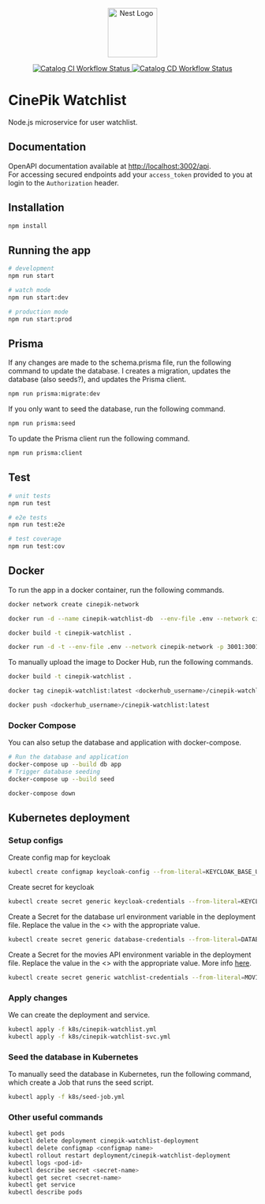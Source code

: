 <p align="center">
  <a href="http://nestjs.com/" target="blank"><img src="https://nestjs.com/img/logo-small.svg" width="100" alt="Nest Logo" /></a>
</p>

<p align="center">
  <a href="https://github.com/CinePik/catalog/actions/workflows/ci.yml" target="_blank">
    <img src="https://github.com/CinePik/catalog/actions/workflows/ci.yml/badge.svg" alt="Catalog CI Workflow Status" />
  </a>
  <a href="https://github.com/CinePik/catalog/actions/workflows/cd.yml" target="_blank">
    <img src="https://github.com/CinePik/catalog/actions/workflows/cd.yml/badge.svg" alt="Catalog CD Workflow Status" />
  </a>
</p>

# CinePik Watchlist

Node.js microservice for user watchlist.

## Documentation

OpenAPI documentation available at [http://localhost:3002/api](http://localhost:3002/openapi).  
For accessing secured endpoints add your `access_token` provided to you at login to the `Authorization` header.

## Installation

```bash
npm install
```

## Running the app

```bash
# development
npm run start

# watch mode
npm run start:dev

# production mode
npm run start:prod
```

## Prisma

If any changes are made to the schema.prisma file, run the following command to update the database.
I creates a migration, updates the database (also seeds?), and updates the Prisma client.

```bash
npm run prisma:migrate:dev
```

If you only want to seed the database, run the following command.

```bash
npm run prisma:seed
```

To update the Prisma client run the following command.

```bash
npm run prisma:client
```

## Test

```bash
# unit tests
npm run test

# e2e tests
npm run test:e2e

# test coverage
npm run test:cov
```

## Docker

To run the app in a docker container, run the following commands.

```bash
docker network create cinepik-network

docker run -d --name cinepik-watchlist-db  --env-file .env --network cinepik-network -p 5432:5432 postgres:15.5-alpine

docker build -t cinepik-watchlist .

docker run -d -t --env-file .env --network cinepik-network -p 3001:3001 cinepik-watchlist
```

To manually upload the image to Docker Hub, run the following commands.

```bash
docker build -t cinepik-watchlist .

docker tag cinepik-watchlist:latest <dockerhub_username>/cinepik-watchlist:latest

docker push <dockerhub_username>/cinepik-watchlist:latest
```

### Docker Compose

You can also setup the database and application with docker-compose.

```bash
# Run the database and application
docker-compose up --build db app
# Trigger database seeding
docker-compose up --build seed

docker-compose down
```

## Kubernetes deployment

### Setup configs

Create config map for keycloak

```bash
kubectl create configmap keycloak-config --from-literal=KEYCLOAK_BASE_URL="http://cinepik-keycloak" --from-literal=KEYCLOAK_CLIENT_ID="nest-auth" --from-literal=KEYCLOAK_PORT=8080 --from-literal=KEYCLOAK_REALM="cinepik"
```

Create secret for keycloak

```bash
kubectl create secret generic keycloak-credentials --from-literal=KEYCLOAK_ADMIN="admin" --from-literal=KEYCLOAK_ADMIN_PASSWORD="<REPLACE_ME>" --from-literal=KEYCLOAK_CLIENT_SECRET="<REPLACE_ME>" --from-literal=KEYCLOAK_REALM_RSA_PUBLIC_KEY="<REPLACE_ME>"
```

Create a Secret for the database url environment variable in the deployment file.
Replace the value in the <> with the appropriate value.

```bash
kubectl create secret generic database-credentials --from-literal=DATABASE_URL=<db_url>
```

Create a Secret for the movies API environment variable in the deployment file.
Replace the value in the <> with the appropriate value. More info [here](https://rapidapi.com/elisbushaj2/api/movies-api14).

```bash
kubectl create secret generic watchlist-credentials --from-literal=MOVIES_RAPID_API_KEY=<REPLACE_ME>
```

### Apply changes

We can create the deployment and service.

```bash
kubectl apply -f k8s/cinepik-watchlist.yml
kubectl apply -f k8s/cinepik-watchlist-svc.yml
```

### Seed the database in Kubernetes

To manually seed the database in Kubernetes, run the following command, which create a Job that runs the seed script.

```bash
kubectl apply -f k8s/seed-job.yml
```

### Other useful commands

```bash
kubectl get pods
kubectl delete deployment cinepik-watchlist-deployment
kubectl delete configmap <configmap name>
kubectl rollout restart deployment/cinepik-watchlist-deployment
kubectl logs <pod-id>
kubectl describe secret <secret-name>
kubectl get secret <secret-name>
kubectl get service
kubectl describe pods
```
